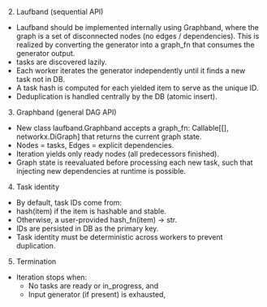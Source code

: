2. Laufband (sequential API)
- Laufband should be implemented internally using Graphband, where the graph is a set of disconnected nodes (no edges / dependencies). This is realized by converting the generator into a graph_fn that consumes the generator output.
- tasks are discovered lazily.
- Each worker iterates the generator independently until it finds a new task not in DB.
- A task hash is computed for each yielded item to serve as the unique ID.
- Deduplication is handled centrally by the DB (atomic insert).

3. Graphband (general DAG API)
- New class laufband.Graphband accepts a graph_fn: Callable[[], networkx.DiGraph] that returns the current graph state.
- Nodes = tasks, Edges = explicit dependencies.
- Iteration yields only ready nodes (all predecessors finished).
- Graph state is reevaluated before processing each new task, such that injecting new dependencies at runtime is possible.


4. Task identity
- By default, task IDs come from:
- hash(item) if the item is hashable and stable.
- Otherwise, a user-provided hash_fn(item) → str.
- IDs are persisted in DB as the primary key.
- Task identity must be deterministic across workers to prevent duplication.


5. Termination
- Iteration stops when:
    - No tasks are ready or in_progress, and
    - Input generator (if present) is exhausted,
